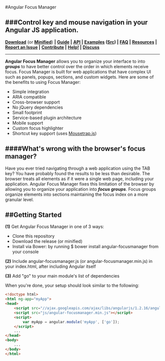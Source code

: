 #Angular Focus Manager

###Control key and mouse navigation in your Angular JS application.
---

**[Download](https://raw.githubusercontent.com/webux/angular-focusmanager/master/build/angular-focusmanager.js)** (or **[Minified](https://raw.githubusercontent.com/webux/angular-focusmanager/master/build/angular-focusmanager.min.js)**) **|**
**[Guide](https://github.com/webux/angular-focusmanager/wiki) |**
**[API](http://webux.github.io/focusmanager/site) |**
**[Examples](http://webux.github.com/focusmanager/examples/) ([Src](https://github.com/webux/focusmanager/tree/gh-pages/sample)) |**
**[FAQ](https://github.com/webux/focusmanager/wiki/faq) |**
**[Resources](#resources) |**
**[Report an Issue](#report-an-issue) |**
**[Contribute](#contribute) |**
**[Help!](http://stackoverflow.com/questions/ask?tags=angularjs,focusmanager) |**
**[Discuss](https://groups.google.com/forum/#!categories/webux/focusmanager)**

---

**Angular Focus Manager** allows you to organize your interface to into ***groups*** to have better control over the order in which elements receive focus. Focus Manager is built for web applications that have complex UI such as panels, popups, sections, and custom widgets. Here are some of the benefits to using Focus Manager:

* Simple integration
* ARIA compatible
* Cross-browser support
* No jQuery dependencies
* Small footprint
* Service-based plugin architecture
* Mobile support
* Custom focus highlighter
* Shortcut key support (uses [Mousetrap.js](http://craig.is/killing/mice))

####What's wrong with the browser's focus manager?
---

Have you ever tried navigating through a web application using the TAB key? You have probably found the results to be less than desirable. The browser treats all elements as if it were a single web page, including your application. Angular Focus Manager fixes this limitation of the browser by allowing you to organize your application into ***focus groups***. Focus groups organize elements into sections maintaining the focus index on a more granular level.


##Getting Started
---
**(1)** Get Angular Focus Manager in one of 3 ways:

* Clone this repository
* Download the release (or minified)
* Install via Bower: by running $ bower install angular-focusmanager from your console

**(2)** Include angular-focusmanager.js (or angular-focusmanager.min.js) in your index.html, after including Angular itself

**(3)** Add "go" to your main module's list of dependencies

When you're done, your setup should look similar to the following:

>
```html
<!doctype html>
<html ng-app="myApp">
<head>
    <script src="//ajax.googleapis.com/ajax/libs/angularjs/1.2.16/angular.min.js"></script>
    <script src="js/angular-focusmanager.min.js"></script>
    <script>
        var myApp = angular.module('myApp', ['go']);
    </script>
    ...
</head>
<body>
    ...
</body>
</html>
```
